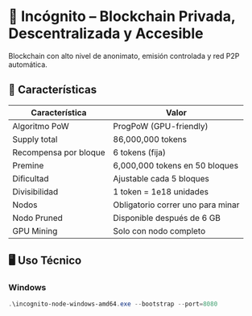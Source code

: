 # 🔐 Incógnito – Blockchain Privada, Descentralizada y Accesible

Blockchain con alto nivel de anonimato, emisión controlada y red P2P automática.

## 🚀 Características

| Característica | Valor |
|----------------|--------|
| Algoritmo PoW | ProgPoW (GPU-friendly) |
| Supply total | 86,000,000 tokens |
| Recompensa por bloque | 6 tokens (fija) |
| Premine | 6,000,000 tokens en 50 bloques |
| Dificultad | Ajustable cada 5 bloques |
| Divisibilidad | 1 token = 1e18 unidades |
| Nodos | Obligatorio correr uno para minar |
| Nodo Pruned | Disponible después de 6 GB |
| GPU Mining | Solo con nodo completo |

## 🖥️ Uso Técnico

### Windows

```powershell
.\incognito-node-windows-amd64.exe --bootstrap --port=8080